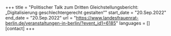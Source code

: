 +++
title = "Politischer Talk zum Dritten Gleichstellungsbericht:  „Digitalisierung geschlechtergerecht gestalten“"
start_date = "20.Sep.2022"
end_date = "20.Sep.2022"
url = "https://www.landesfrauenrat-berlin.de/veranstaltungen-in-berlin/?event_id1=6185"
languages = []
[contact]
+++